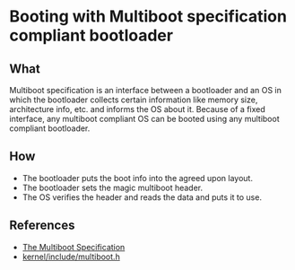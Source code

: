 # Booting with Multiboot specification compliant bootloader

## What
Multiboot specification is an interface between a bootloader and an OS in which
the bootloader collects certain information like memory size, architecture info,
etc. and informs the OS about it. Because of a fixed interface, any multiboot
compliant OS can be booted using any multiboot compliant bootloader.

## How
- The bootloader puts the boot info into the agreed upon layout.
- The bootloader sets the magic multiboot header.
- The OS verifies the header and reads the data and puts it to use.

## References
- [The Multiboot Specification](https://www.gnu.org/software/grub/manual/multiboot/multiboot.html)
- [kernel/include/multiboot.h](https://github.com/coditva/Jazz/blob/master/kernel/include/multiboot.h)

